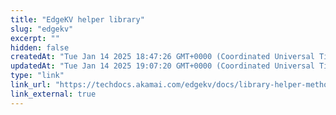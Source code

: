 ```yaml
---
title: "EdgeKV helper library"
slug: "edgekv"
excerpt: ""
hidden: false
createdAt: "Tue Jan 14 2025 18:47:26 GMT+0000 (Coordinated Universal Time)"
updatedAt: "Tue Jan 14 2025 19:07:20 GMT+0000 (Coordinated Universal Time)"
type: "link"
link_url: "https://techdocs.akamai.com/edgekv/docs/library-helper-methods"
link_external: true
---
```

